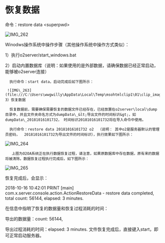 # 恢复数据

命令：restore data &lt;superpwd&gt;

![IMG\_262](file:///C:\Users\wwgwilly\AppData\Local\Temp\msohtmlclip1\01\clip_image002.gif)

Winodws操作系统中操作步骤（其他操作系统中操作方式类似）：

1）执行o2server/start\_windows.bat

2）启动内置数据库（说明：如果使用的是外部数据，请确保数据已经正常启动，能够被o2server连接）

      执行命令：start data，启动完成后如下图所示：

     ![IMG\_263](file:///C:\Users\wwgwilly\AppData\Local\Temp\msohtmlclip1\01\clip_image004.gif)         3）恢复数据

      恢复数据前，需要确保需要恢复的数据文件已经存在，已经放置在o2server\local\dump目录中，并且文件夹命名方式为dumpData\_&lt;导出文件的时间标识&gt;，如dumpData\_20181016101732， 时间标识20181016101732将在导入命令中使用。

      执行命令：restore data 20181016101732 o2  （说明： 其中o2是服务器默认的管理员密码，  20181016101732为导出文件的时间标识），执行效果如下图所示： 

![IMG\_264](file:///C:\Users\wwgwilly\AppData\Local\Temp\msohtmlclip1\01\clip_image006.gif)

       上图为O2OA系统正在执行数据恢复过程，请注意，如果原数据库中存在数据，原有来的数据将被清除。数据恢复过程执行完成后，如下图所示：

![IMG\_265](file:///C:\Users\wwgwilly\AppData\Local\Temp\msohtmlclip1\01\clip_image008.gif)

恢复完成后，会显示：

2018-10-16 10:42:01 PRINT \[main\] com.x.server.console.action.ActionRestoreData - restore data completed, total count: 56144, elapsed: 3 minutes.

在信息中指明了恢复的数据量和恢复过程消耗的时间：

导出的数据量：count: 56144,

导出过程消耗的时间：elapsed: 3 minutes.        文件恢复完成后，直接键入start，即可正常启动服务器。

